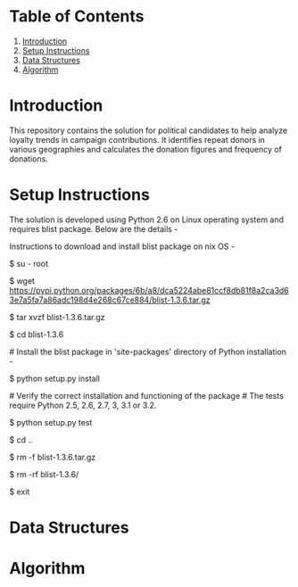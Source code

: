 # Table of Contents
1. [Introduction](README.md#introduction)
1. [Setup Instructions](README.md#setup-instructions)
1. [Data Structures](README.md#data-structures)
1. [Algorithm](README.md#Algorithm)

# Introduction
This repository contains the solution for political candidates to help analyze loyalty trends in campaign contributions. It identifies repeat donors in various geographies and calculates the donation figures and frequency of donations. 

# Setup Instructions
The solution is developed using Python 2.6 on Linux operating system and requires blist package. Below are the details - 

Instructions to download and install blist package on nix OS -

$ su - root

$ wget https://pypi.python.org/packages/6b/a8/dca5224abe81ccf8db81f8a2ca3d63e7a5fa7a86adc198d4e268c67ce884/blist-1.3.6.tar.gz

$ tar xvzf blist-1.3.6.tar.gz

$ cd blist-1.3.6

\# Install the blist package in 'site-packages' directory of Python installation -

$ python setup.py install

\# Verify the correct installation and functioning of the package
\# The tests require Python 2.5, 2.6, 2.7, 3, 3.1 or 3.2. 

$ python setup.py test

$ cd ..

$ rm -f blist-1.3.6.tar.gz 

$ rm -rf blist-1.3.6/

$ exit


# Data Structures


# Algorithm

